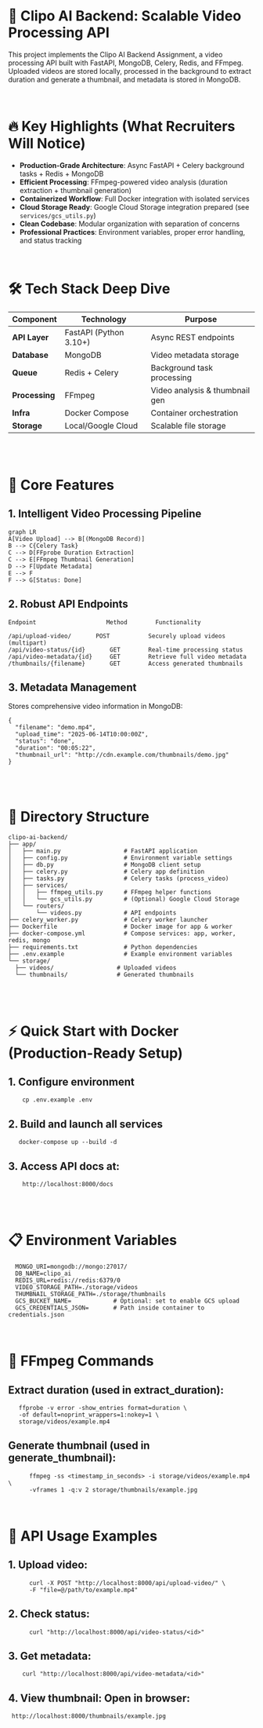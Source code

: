# 🚀 Clipo AI Backend: Scalable Video Processing API

This project implements the Clipo AI Backend Assignment, a video processing API built with FastAPI, MongoDB, Celery, Redis, and FFmpeg. Uploaded videos are stored locally, processed in the background to extract duration and generate a thumbnail, and metadata is stored in MongoDB.


<br>



#  🔥 Key Highlights (What Recruiters Will Notice)

- **Production-Grade Architecture**: Async FastAPI + Celery background tasks + Redis + MongoDB
- **Efficient Processing**: FFmpeg-powered video analysis (duration extraction + thumbnail generation)
- **Containerized Workflow**: Full Docker integration with isolated services
- **Cloud Storage Ready**: Google Cloud Storage integration prepared (see `services/gcs_utils.py`)
- **Clean Codebase**: Modular organization with separation of concerns
- **Professional Practices**: Environment variables, proper error handling, and status tracking

<br>

# 🛠 Tech Stack Deep Dive

| Component       | Technology             | Purpose                          |
|-----------------|------------------------|----------------------------------|
| **API Layer**   | FastAPI (Python 3.10+) | Async REST endpoints             |
| **Database**    | MongoDB                | Video metadata storage           |
| **Queue**       | Redis + Celery         | Background task processing       |
| **Processing**  | FFmpeg                 | Video analysis & thumbnail gen   |
| **Infra**       | Docker Compose         | Container orchestration          |
| **Storage**     | Local/Google Cloud     | Scalable file storage            |



<br>
<br>

  
#  🌟 Core Features

## 1. Intelligent Video Processing Pipeline
```mermaid
graph LR
A[Video Upload] --> B[(MongoDB Record)]
B --> C{Celery Task}
C --> D[FFprobe Duration Extraction]
C --> E[FFmpeg Thumbnail Generation]
D --> F[Update Metadata]
E --> F
F --> G[Status: Done]
```



## 2. Robust API Endpoints

```
Endpoint                    Method	      Functionality

/api/upload-video/	     POST   	    Securely upload videos (multipart)
/api/video-status/{id}	     GET	    Real-time processing status
/api/video-metadata/{id}     GET	    Retrieve full video metadata
/thumbnails/{filename}	     GET	    Access generated thumbnails
```

## 3. Metadata Management
Stores comprehensive video information in MongoDB:

```
{
  "filename": "demo.mp4",
  "upload_time": "2025-06-14T10:00:00Z",
  "status": "done",
  "duration": "00:05:22",
  "thumbnail_url": "http://cdn.example.com/thumbnails/demo.jpg"
}
```


<br>
<br>
  
# 📂 Directory Structure
  ```
  clipo-ai-backend/
├── app/
│   ├── main.py                  # FastAPI application
│   ├── config.py                # Environment variable settings
│   ├── db.py                    # MongoDB client setup
│   ├── celery.py                # Celery app definition
│   ├── tasks.py                 # Celery tasks (process_video)
│   ├── services/
│   │   ├── ffmpeg_utils.py      # FFmpeg helper functions
│   │   └── gcs_utils.py         # (Optional) Google Cloud Storage
│   └── routers/
│       └── videos.py            # API endpoints
├── celery_worker.py             # Celery worker launcher
├── Dockerfile                   # Docker image for app & worker
├── docker-compose.yml           # Compose services: app, worker, redis, mongo
├── requirements.txt             # Python dependencies
├── .env.example                 # Example environment variables
└── storage/
    ├── videos/                  # Uploaded videos
    └── thumbnails/              # Generated thumbnails
```

<br>
<br>


# ⚡ Quick Start with Docker (Production-Ready Setup)

 
## 1. Configure environment
 ```
     cp .env.example .env
```
 
## 2. Build and launch all services
  ```
     docker-compose up --build -d
  ```

## 3. Access API docs at:
  ```
      http://localhost:8000/docs
  ``` 

<br>
<br>


#  📋 Environment Variables
   ```
     MONGO_URI=mongodb://mongo:27017/
     DB_NAME=clipo_ai
     REDIS_URL=redis://redis:6379/0
     VIDEO_STORAGE_PATH=./storage/videos
     THUMBNAIL_STORAGE_PATH=./storage/thumbnails
     GCS_BUCKET_NAME=            # Optional: set to enable GCS upload
     GCS_CREDENTIALS_JSON=       # Path inside container to credentials.json
   ```


<br>

# 🔧 FFmpeg Commands
  ## Extract duration (used in extract_duration):
  ```
     ffprobe -v error -show_entries format=duration \
     -of default=noprint_wrappers=1:nokey=1 \
     storage/videos/example.mp4
  ```

  ## Generate thumbnail (used in generate_thumbnail):
  ```
        ffmpeg -ss <timestamp_in_seconds> -i storage/videos/example.mp4 \
        -vframes 1 -q:v 2 storage/thumbnails/example.jpg
  ```

<br>

# 🔄 API Usage Examples

 ## 1. Upload video:
  ```
        curl -X POST "http://localhost:8000/api/upload-video/" \
        -F "file=@/path/to/example.mp4"
   ```

## 2. Check status:
  ```
        curl "http://localhost:8000/api/video-status/<id>"
  ```

## 3. Get metadata:
   ```
       curl "http://localhost:8000/api/video-metadata/<id>"
   ```

## 4. View thumbnail:  Open in browser:  
  ```
   http://localhost:8000/thumbnails/example.jpg
  ```

          
